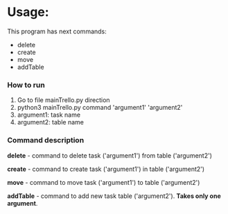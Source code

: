 <h1>Usage:</h1>
<p>This program has next commands:</p>
<ul>
    <li>delete</li>
    <li>create</li>
    <li>move</li>
    <li>addTable</li>
</ul>
<h3>How to run</h3>
<ol>
    <li>Go to file mainTrello.py direction</li>
    <li>python3 mainTrello.py command 'argument1' 'argument2'</li>
    <li>argument1: task name</li>
    <li>argument2: table name</li>
</ol>
<h3>Command description</h3>
<p><b>delete</b> - command to delete task ('argument1') from table ('argument2')</p>
<p><b>create</b> - command to create task ('argument1') in table ('argument2')</p>
<p><b>move</b> - command to move task ('argument1') to table ('argument2')</p>
<p><b>addTable</b> - command to add new task table ('argument2'). <b>Takes only one argument</b>.</p>
